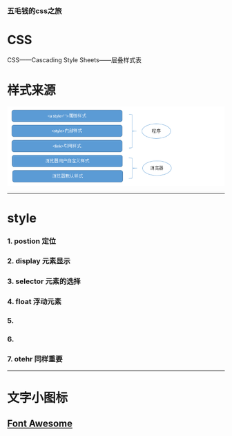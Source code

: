 ### 五毛钱的css之旅
# CSS

CSS——Cascading Style Sheets——层叠样式表

# 样式来源
![样式来源](img/1.png)

**********************************************	
# style
### 1. postion 定位
### 2. display 元素显示
### 3. selector 元素的选择
### 4. float   浮动元素
### 5.  
### 6. 
### 7. otehr 同样重要

*********************************************  
# 文字小图标
## [Font Awesome](https://www.thinkcmf.com/font/icons#new)